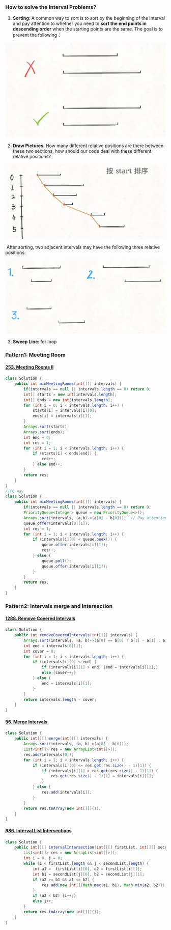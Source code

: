 ### How to solve the Interval Problems?

1. **Sorting**: A common way to sort is to sort by the beginning of the interval and pay attention to whether you need to **sort the end points in descending order** when the starting points are the same. The goal is to prevent the following：

![Image](https://github.com/sbchengyiwei/Vicky_Blog/blob/main/images/Screen%20Shot%202021-06-20%20at%201.16.17%20AM.png)

2. **Draw Pictures**: How many different relative positions are there between these two sections, how should our code deal with these different relative positions?

![Image](https://github.com/sbchengyiwei/Vicky_Blog/blob/main/images/Screen%20Shot%202021-06-20%20at%201.16.40%20AM.png)

​	After sorting, two adjacent intervals may have the following three relative positions:

![Image](https://github.com/sbchengyiwei/Vicky_Blog/blob/main/images/Screen%20Shot%202021-06-20%20at%201.16.46%20AM.png)

3. **Sweep Line**: for loop



### Pattern1: Meeting Room

#### [253. Meeting Rooms II](https://leetcode-cn.com/problems/meeting-rooms-ii/)

```java
class Solution {
    public int minMeetingRooms(int[][] intervals) {
        if(intervals == null || intervals.length == 0) return 0;
        int[] starts = new int[intervals.length];
        int[] ends = new int[intervals.length];
        for (int i = 0; i < intervals.length; i++) {
            starts[i] = intervals[i][0];
            ends[i] = intervals[i][1];
        }
        Arrays.sort(starts);
        Arrays.sort(ends);
        int end = 0;
        int res = 1;
        for (int i = 1; i < intervals.length; i++) {
            if (starts[i] < ends[end]) {
                res++;
            } else end++;
        }
        return res;
    }
}
//PQ Way
class Solution {
    public int minMeetingRooms(int[][] intervals) {
        if(intervals == null || intervals.length == 0) return 0;
        PriorityQueue<Integer> queue = new PriorityQueue<>();
        Arrays.sort(intervals, (a,b)->(a[0] - b[0]));  // Pay attention to order
        queue.offer(intervals[0][1]);
        int res = 1;
        for (int i = 1; i < intervals.length; i++) {
            if (intervals[i][0] < queue.peek()) {
                queue.offer(intervals[i][1]);
                res++;
            } else {
                queue.poll();
                queue.offer(intervals[i][1]);
            }
        }
        return res;
    }
}
```



### Pattern2: Intervals merge and intersection

#### [1288. Remove Covered Intervals](https://leetcode-cn.com/problems/remove-covered-intervals/)

```java
class Solution {
    public int removeCoveredIntervals(int[][] intervals) {
        Arrays.sort(intervals, (a, b)->(a[0] == b[0] ? b[1] - a[1] : a[0] - b[0]));//Note that the ends should be arranged in descending order otherwise repeated intervals as shown in the opening diagram are treated as intersecting errors
        int end = intervals[0][1];
        int cover = 0;
        for (int i = 1; i < intervals.length; i++) {
            if (intervals[i][0] < end) {
                if (intervals[i][1] > end) {end = intervals[i][1];}
                else {cover++;}
            } else {
                end = intervals[i][1];
            }
        }
        return intervals.length - cover;
    }
}
```

#### [56. Merge Intervals](https://leetcode-cn.com/problems/merge-intervals/)

```java
class Solution {
    public int[][] merge(int[][] intervals) {
        Arrays.sort(intervals, (a, b)->(a[0] - b[0]));
        List<int[]> res = new ArrayList<int[]>();
        res.add(intervals[0]);
        for (int i = 1; i < intervals.length; i++) {
            if (intervals[i][0] <= res.get(res.size() - 1)[1]) {
                if (intervals[i][1] > res.get(res.size() - 1)[1]) {
                    res.get(res.size() - 1)[1] = intervals[i][1];
                }
            } else {
                res.add(intervals[i]);
            }
        }
        return res.toArray(new int[][]{});
    }
}
```

#### [986. Interval List Intersections](https://leetcode-cn.com/problems/interval-list-intersections/)

```java
class Solution {
    public int[][] intervalIntersection(int[][] firstList, int[][] secondList) {
        List<int[]> res = new ArrayList<int[]>();
        int i = 0, j = 0;
        while (i < firstList.length && j < secondList.length) {
            int a1 =  firstList[i][0], a2 = firstList[i][1];
            int b1 = secondList[j][0], b2 = secondList[j][1];
            if (a2 >= b1 && a1 <= b2) {
                res.add(new int[]{Math.max(a1, b1), Math.min(a2, b2)});
            }
            if (a2 < b2) {i++;}
            else j++;
        }
        return res.toArray(new int[][]{});
    }
}